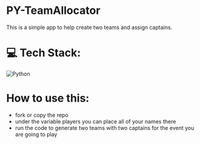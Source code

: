# PY-TeamAllocator

This is a simple app to help create two teams and assign captains.

# 💻 Tech Stack:
![Python](https://img.shields.io/badge/python-3670A0?style=for-the-badge&logo=python&logoColor=ffdd54)

# How to use this:
- fork or copy the repo
- under the variable players you can place all of your names there
- run the code to generate two teams with two captains for the event you are going to play
